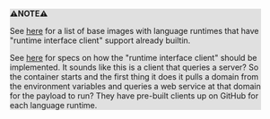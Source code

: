 <div style="margin:2em; background-color: #e0e0e0;">

<strong>⚠️NOTE️️️⚠️</strong>

See [here](https://docs.aws.amazon.com/lambda/latest/dg/images-create.html) for a list of base images with language runtimes that have "runtime interface client" support already builtin.

See [here](https://docs.aws.amazon.com/lambda/latest/dg/runtimes-api.html) for specs on how the "runtime interface client" should be implemented. It sounds like this is a client that queries a server? So the container starts and the first thing it does it pulls a domain from the environment variables and queries a web service at that domain for the payload to run? They have pre-built clients up on GitHub for each language runtime.
</div>

